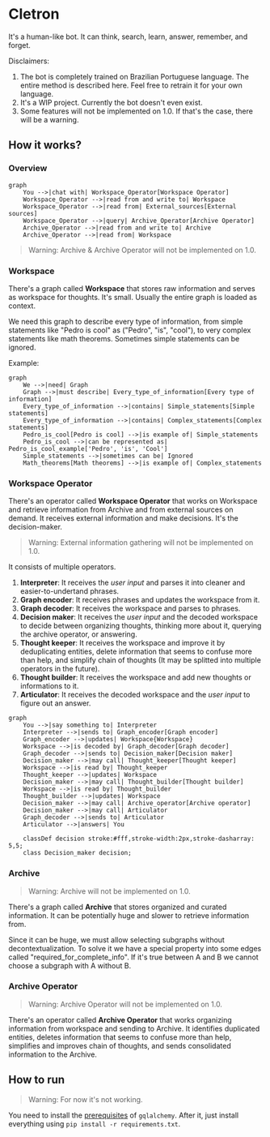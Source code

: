# Cletron

It's a human-like bot. It can think, search, learn, answer, remember, and forget. 

Disclaimers:
1. The bot is completely trained on Brazilian Portuguese language. The entire method is described here. Feel free to retrain it for your own language.
2. It's a WIP project. Currently the bot doesn't even exist.
3. Some features will not be implemented on 1.0. If that's the case, there will be a warning.

## How it works?

### Overview

```mermaid
graph
    You -->|chat with| Workspace_Operator[Workspace Operator]
    Workspace_Operator -->|read from and write to| Workspace
    Workspace_Operator -->|read from| External_sources[External sources]
    Workspace_Operator -->|query| Archive_Operator[Archive Operator]
    Archive_Operator -->|read from and write to| Archive
    Archive_Operator -->|read from| Workspace
```

> Warning: Archive & Archive Operator will not be implemented on 1.0.

### Workspace

There's a graph called **Workspace** that stores raw information and serves as workspace for thoughts. It's small. Usually the entire graph is loaded as context.

We need this graph to describe every type of information, from simple statements like "Pedro is cool" as ("Pedro", "is", "cool"), to very complex statements like math theorems. Sometimes simple statements can be ignored.

Example:

```mermaid
graph
    We -->|need| Graph
    Graph -->|must describe| Every_type_of_information[Every type of information]
    Every_type_of_information -->|contains| Simple_statements[Simple statements]
    Every_type_of_information -->|contains| Complex_statements[Complex statements]
    Pedro_is_cool[Pedro is cool] -->|is example of| Simple_statements
    Pedro_is_cool -->|can be represented as| Pedro_is_cool_example['Pedro', 'is', 'Cool']
    Simple_statements -->|sometimes can be| Ignored
    Math_theorems[Math theorems] -->|is example of| Complex_statements
```

### Workspace Operator

There's an operator called **Workspace Operator** that works on Workspace and retrieve information from Archive and from external sources on demand. It receives external information and make decisions. It's the decision-maker.

> Warning: External information gathering will not be implemented on 1.0.

It consists of multiple operators.
1. **Interpreter**: It receives the _user input_ and parses it into cleaner and easier-to-undertand phrases.
2. **Graph encoder**: It receives phrases and updates the workspace from it.
3. **Graph decoder**: It receives the workspace and parses to phrases.
4. **Decision maker**: It receives the _user input_ and the decoded workspace to decide between organizing thoughts, thinking more about it, querying the archive operator, or answering.
5. **Thought keeper**: It receives the workspace and improve it by deduplicating entities, delete information that seems to confuse more than help, and simplify chain of thoughts (It may be splitted into multiple operators in the future).
6. **Thought builder**: It receives the workspace and add new thoughts or informations to it.
7. **Articulator**: It receives the decoded workspace and the _user input_ to figure out an answer.

```mermaid
graph
    You -->|say something to| Interpreter
    Interpreter -->|sends to| Graph_encoder[Graph encoder]
    Graph_encoder -->|updates| Workspace{Workspace}
    Workspace -->|is decoded by| Graph_decoder[Graph decoder]
    Graph_decoder -->|sends to| Decision_maker[Decision maker]
    Decision_maker -->|may call| Thought_keeper[Thought keeper]
    Workspace -->|is read by| Thought_keeper
    Thought_keeper -->|updates| Workspace
    Decision_maker -->|may call| Thought_builder[Thought builder]
    Workspace -->|is read by| Thought_builder
    Thought_builder -->|updates| Workspace
    Decision_maker -->|may call| Archive_operator[Archive operator]
    Decision_maker -->|may call| Articulator
    Graph_decoder -->|sends to| Articulator
    Articulator -->|answers| You

    classDef decision stroke:#fff,stroke-width:2px,stroke-dasharray: 5,5;
    class Decision_maker decision;
```

### Archive
> Warning: Archive will not be implemented on 1.0.

There's a graph called **Archive** that stores organized and curated information. It can be potentially huge and slower to retrieve information from.

Since it can be huge, we must allow selecting subgraphs without decontextualization. To solve it we have a special property into some edges called "required_for_complete_info". If it's true between A and B we cannot choose a subgraph with A without B.

### Archive Operator
> Warning: Archive Operator will not be implemented on 1.0.

There's an operator called **Archive Operator** that works organizing information from workspace and sending to Archive. It identifies duplicated entities, deletes information that seems to confuse more than help, simplifies and improves chain of thoughts, and sends consolidated information to the Archive.

## How to run
> Warning: For now it's not working.

You need to install the [prerequisites](https://memgraph.github.io/pymgclient/introduction.html#build-prerequisites) of `gqlalchemy`. After it, just install everything using `pip install -r requirements.txt`.